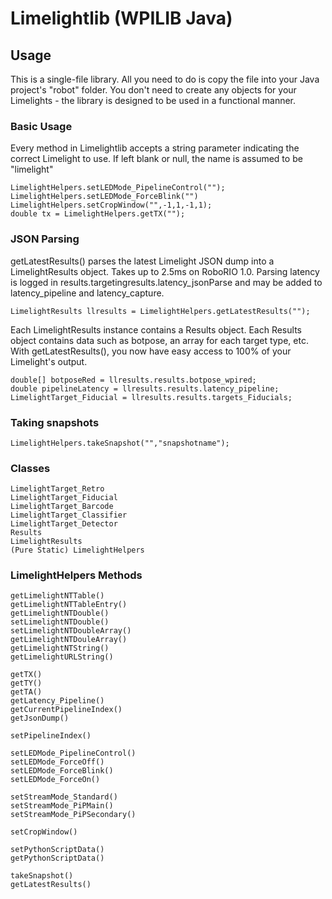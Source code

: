 # Limelightlib (WPILIB Java)

## Usage

This is a single-file library. All you need to do is copy the file into your Java project's "robot" folder. You don't need to create any objects for your Limelights - the library is designed to be used in a functional manner.

### Basic Usage
Every method in Limelightlib accepts a string parameter indicating the correct Limelight to use. If left blank or null, the name is assumed to be "limelight"
```
LimelightHelpers.setLEDMode_PipelineControl("");
LimelightHelpers.setLEDMode_ForceBlink("")
LimelightHelpers.setCropWindow("",-1,1,-1,1);
double tx = LimelightHelpers.getTX("");
```

### JSON Parsing
getLatestResults() parses the latest Limelight JSON dump into a LimelightResults object.
Takes up to 2.5ms on RoboRIO 1.0. Parsing latency is logged in results.targetingresults.latency_jsonParse and may be added to latency_pipeline and latency_capture.

```
LimelightResults llresults = LimelightHelpers.getLatestResults("");
```
Each LimelightResults instance contains a Results object. Each Results object contains data such as botpose, an array for each target type, etc. With getLatestResults(), you now have easy access to 100% of your Limelight's output.

```
double[] botposeRed = llresults.results.botpose_wpired;
double pipelineLatency = llresults.results.latency_pipeline;
LimelightTarget_Fiducial = llresults.results.targets_Fiducials;
```

### Taking snapshots
```
LimelightHelpers.takeSnapshot("","snapshotname");
```

### Classes
```
LimelightTarget_Retro
LimelightTarget_Fiducial
LimelightTarget_Barcode
LimelightTarget_Classifier
LimelightTarget_Detector
Results
LimelightResults
(Pure Static) LimelightHelpers
```

### LimelightHelpers Methods
```
getLimelightNTTable()
getLimelightNTTableEntry()
getLimelightNTDouble()
setLimelightNTDouble()
setLimelightNTDoubleArray()
getLimelightNTDouleArray()
getLimelightNTString()
getLimelightURLString()

getTX()
getTY()
getTA()
getLatency_Pipeline()
getCurrentPipelineIndex()
getJsonDump()

setPipelineIndex()

setLEDMode_PipelineControl()
setLEDMode_ForceOff()
setLEDMode_ForceBlink()
setLEDMode_ForceOn()

setStreamMode_Standard()
setStreamMode_PiPMain()
setStreamMode_PiPSecondary()

setCropWindow()

setPythonScriptData()
getPythonScriptData()

takeSnapshot()
getLatestResults()
```